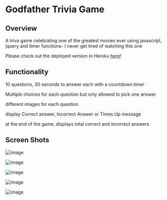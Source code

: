 # Godfather Trivia Game

## Overview

A triva game celebrating one of the greatest movies ever using javascript, jquery and timer functions- I never get tired of watching this one

Please check out the deployed version in Heroku [here](https://godfather.herokuapp.com/)!

## Functionality

10 questions, 30 seconds to answer each with a countdown timer

Multiple choices for each question but  only allowed to pick one answer

different images for each question

display Correct answer, Incorrect Answer or Times Up message

at the end of the game, displays total correct and incorrect answers

## Screen Shots

![image](https://user-images.githubusercontent.com/26799439/35920397-c16f0ada-0be5-11e8-9b62-e6c07b2246fc.png)

![image](https://user-images.githubusercontent.com/26799439/35920616-56af6040-0be6-11e8-9db2-503838fc72dc.png)

![image](https://user-images.githubusercontent.com/26799439/35920731-ab891426-0be6-11e8-978d-1b3f4373be2a.png)

![image](https://user-images.githubusercontent.com/26799439/35920778-d41eb544-0be6-11e8-9a0f-2dcc87bf89d5.png)

![image](https://user-images.githubusercontent.com/26799439/35920686-829f4148-0be6-11e8-897a-4abbb255c4f8.png)

